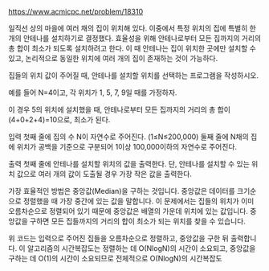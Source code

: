 https://www.acmicpc.net/problem/18310

일직선 상의 마을에 여러 채의 집이 위치해 있다. 이중에서 특정 위치의 집에 특별히 한 개의 안테나를 설치하기로 결정했다. 효율성을 위해 안테나로부터 모든 집까지의 거리의 총 합이 최소가 되도록 설치하려고 한다. 이 때 안테나는 집이 위치한 곳에만 설치할 수 있고, 논리적으로 동일한 위치에 여러 개의 집이 존재하는 것이 가능하다.

집들의 위치 값이 주어질 때, 안테나를 설치할 위치를 선택하는 프로그램을 작성하시오.

예를 들어 N=4이고, 각 위치가 1, 5, 7, 9일 때를 가정하자.

이 경우 5의 위치에 설치했을 때, 안테나로부터 모든 집까지의 거리의 총 합이 (4+0+2+4)=10으로, 최소가 된다.

입력
첫째 줄에 집의 수 N이 자연수로 주어진다. (1≤N≤200,000) 둘째 줄에 N채의 집에 위치가 공백을 기준으로 구분되어 1이상 100,000이하의 자연수로 주어진다.

출력
첫째 줄에 안테나를 설치할 위치의 값을 출력한다. 단, 안테나를 설치할 수 있는 위치 값으로 여러 개의 값이 도출될 경우 가장 작은 값을 출력한다.

가장 효율적인 방법은 중앙값(Median)을 구하는 것입니다. 중앙값은 데이터를 크기순으로 정렬했을 때 가장 중간에 있는 값을 말합니다. 이 문제에서는 집들의 위치가 이미 오름차순으로 정렬되어 있기 때문에 중앙값은 배열의 가운데 위치에 있는 값입니다. 중앙값을 구하면 모든 집들까지의 거리의 합이 최소가 되는 위치를 찾을 수 있습니다.

위 코드는 입력으로 주어진 집들을 오름차순으로 정렬하고, 중앙값을 구한 뒤 출력합니다. 이 알고리즘의 시간복잡도는 정렬하는 데 O(NlogN)의 시간이 소요되고, 중앙값을 구하는 데 O(1)의 시간이 소요되므로 전체적으로 O(NlogN)의 시간복잡도
